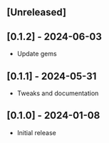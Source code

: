 ## [Unreleased]

## [0.1.2] - 2024-06-03

- Update gems

## [0.1.1] - 2024-05-31

- Tweaks and documentation

## [0.1.0] - 2024-01-08

- Initial release
